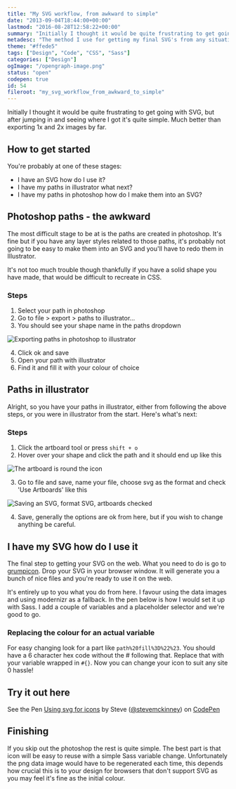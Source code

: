 ```yaml
---
title: "My SVG workflow, from awkward to simple"
date: "2013-09-04T18:44:00+00:00"
lastmod: "2016-08-28T12:58:22+00:00"
summary: "Initially I thought it would be quite frustrating to get going with SVG, but after jumping in and seeing where I got it’s quite simple."
metadesc: "The method I use for getting my final SVG's from any situation. I provide a method on how to bring your paths into Illustrator from Photoshop and then export."
theme: "#ffede5"
tags: ["Design", "Code", "CSS", "Sass"]
categories: ["Design"]
ogImage: "/opengraph-image.png"
status: "open"
codepen: true
id: 54
fileroot: "my_svg_workflow_from_awkward_to_simple"
---
```


Initially I thought it would be quite frustrating to get going with SVG, but after jumping in and seeing where I got it's quite simple. Much better than exporting 1x and 2x images by far.

## How to get started
You're probably at one of these stages:

- I have an SVG how do I use it?
- I have my paths in illustrator what next?
- I have my paths in photoshop how do I make them into an SVG?

## Photoshop paths - the awkward
The most difficult stage to be at is the paths are created in photoshop. It's fine but if you have any layer styles related to those paths, it's probably not going to be easy to make them into an SVG and you'll have to redo them in Illustrator.

It's not too much trouble though thankfully if you have a solid shape you have made, that would be difficult to recreate in CSS.

### Steps
1. Select your path in photoshop
2. Go to file > export > paths to illustrator…
3. You should see your shape name in the paths dropdown

<div className="article-image">
  <Image src="/images/blog/export_paths.png" alt="Exporting paths in photoshop to illustrator" width={526} height={464} />
</div>

4. Click ok and save
5. Open your path with illustrator
6. Find it and fill it with your colour of choice

## Paths in illustrator
Alright, so you have your paths in illustrator, either from following the above steps, or you were in illustrator from the start. Here's what's next:

### Steps
1. Click the artboard tool or press `shift + o`
2. Hover over your shape and click the path and it should end up like this

<div className="article-image">
  <Image src="/images/blog/svg_artboard.png" alt="The artboard is round the icon" width={252} height={226} />
</div>

3. Go to file and save, name your file, choose svg as the format and check 'Use Artboards' like this

<div className="article-image">
  <Image src="/images/blog/svg_save.png" alt="Saving an SVG, format SVG, artboards checked" width={712} height={466} />
</div>

4. Save, generally the options are ok from here, but if you wish to change anything be careful.

## I have my SVG how do I use it
The final step to getting your SVG on the web. What you need to do is go to [grumpicon](http://grumpicon.com). Drop your SVG in your browser window. It will generate you a bunch of nice files and you're ready to use it on the web.

It's entirely up to you what you do from here. I favour using the data images and using modernizr as a fallback. In the pen below is how I would set it up with Sass. I add a couple of variables and a placeholder selector and we're good to go.

### Replacing the colour for an actual variable
For easy changing look for a part like `path%20fill%3D%22%23`. You should have a 6 character hex code without the # following that. Replace that with your variable wrapped in `#{}`. Now you can change your icon to suit any site 0 hassle!

## Try it out here
<p data-height="268" data-theme-id="0" data-slug-hash="golui" data-user="stevemckinney" data-default-tab="result" className="codepen">See the Pen <a href="http://codepen.io/stevemckinney/pen/golui">Using svg for icons</a> by Steve (<a href="http://codepen.io/stevemckinney">@stevemckinney</a>) on <a href="http://codepen.io">CodePen</a></p>

## Finishing
If you skip out the photoshop the rest is quite simple. The best part is that icon will be easy to reuse with a simple Sass variable change. Unfortunately the png data image would have to be regenerated each time, this depends how crucial this is to your design for browsers that don't support SVG as you may feel it's fine as the initial colour.
